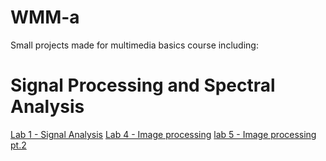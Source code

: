 # WMM-a
Small projects made for multimedia basics course including:

# Signal Processing and Spectral Analysis
[Lab 1 - Signal Analysis](./signal%20processing/lab1.ipynb)
[Lab 4 - Image processing](./image%20processing%201/lab4.ipynb)
[lab 5 - Image processing pt.2](./image%20processing%201/lab5.ipynb)
